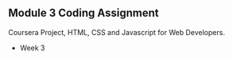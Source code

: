 ## Module 3 Coding Assignment

Coursera Project, HTML, CSS and Javascript for Web Developers.

- Week 3
